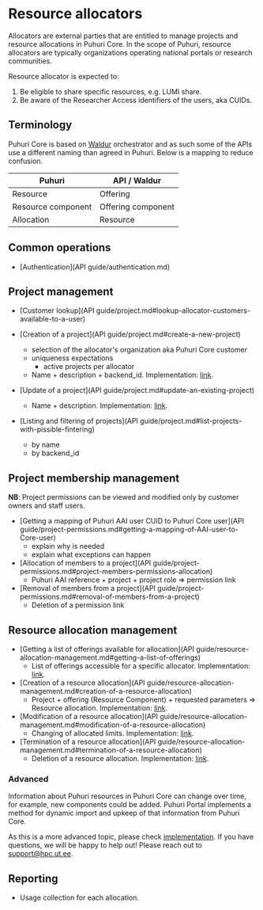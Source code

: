 # Resource allocators
Allocators are external parties that are entitled to manage projects and resource allocations in Puhuri Core.
In the scope of Puhuri, resource allocators are typically organizations operating national portals or research communities.

Resource allocator is expected to:

1. Be eligible to share specific resources, e.g. LUMI share.
2. Be aware of the Researcher Access identifiers of the users, aka CUIDs.

## Terminology

Puhuri Core is based on [Waldur](https://github.com/waldur/waldur-mastermind/) orchestrator and as such some of the APIs
use a different naming than agreed in Puhuri. Below is a mapping to reduce confusion.


| Puhuri      | API / Waldur    |
| ----------- | --------------- |
| Resource    |  Offering       |
| Resource component | Offering component |
| Allocation  | Resource        |


## Common operations

- [Authentication](API guide/authentication.md)

## Project management

- [Customer lookup](API guide/project.md#lookup-allocator-customers-available-to-a-user)

- [Creation of a project](API guide/project.md#create-a-new-project)
    - selection of the allocator's organization aka Puhuri Core customer
    - uniqueness expectations
        - active projects per allocator
    - Name + description + backend_id. Implementation: [link](https://github.com/waldur/waldur-mastermind/blob/7b2eba62e1e0dab945845f05030c7935e57f0d9c/src/waldur_mastermind/marketplace_remote/processors.py#L13).

- [Update of a project](API guide/project.md#update-an-existing-project)
    - Name + description. Implementation: [link](https://github.com/waldur/waldur-mastermind/blob/7b2eba62e1e0dab945845f05030c7935e57f0d9c/src/waldur_mastermind/marketplace_remote/processors.py#L13).

- [Listing and filtering of projects](API guide/project.md#list-projects-with-pissible-fintering)
    - by name
    - by backend_id

## Project membership management
**NB**: Project permissions can be viewed and modified only by customer owners and staff users.

- [Getting a mapping of Puhuri AAI user CUID to Puhuri Core user](API guide/project-permissions.md#getting-a-mapping-of-AAI-user-to-Core-user)
    - explain why is needed
    - explain what exceptions can happen
- [Allocation of members to a project](API guide/project-permissions.md#project-members-permissions-allocation)
    - Puhuri AAI reference + project + project role => permission link
- [Removal of members from a project](API guide/project-permissions.md#removal-of-members-from-a-project)
    - Deletion of a permission link

## Resource allocation management

- [Getting a list of offerings available for allocation](API guide/resource-allocation-management.md#getting-a-list-of-offerings)
    - List of offerings accessible for a specific allocator. Implementation: [link](https://github.com/waldur/waldur-mastermind/blob/7b2eba62e1e0dab945845f05030c7935e57f0d9c/src/waldur_mastermind/marketplace_remote/views.py#L45).
- [Creation of a resource allocation](API guide/resource-allocation-management.md#creation-of-a-resource-allocation)
    - Project + offering (Resource Component) + requested parameters => Resource allocation. Implementation: [link](https://github.com/waldur/waldur-mastermind/blob/7b2eba62e1e0dab945845f05030c7935e57f0d9c/src/waldur_mastermind/marketplace_remote/processors.py#L37).
- [Modification of a resource allocation](API guide/resource-allocation-management.md#modification-of-a-resource-allocation)
    - Changing of allocated limits. Implementation: [link](https://github.com/waldur/waldur-mastermind/blob/7b2eba62e1e0dab945845f05030c7935e57f0d9c/src/waldur_mastermind/marketplace_remote/processors.py#L53).
- [Termination of a resource allocation](API guide/resource-allocation-management.md#termination-of-a-resource-allocation)
    - Deletion of a resource allocation. Implementation: [link](https://github.com/waldur/waldur-mastermind/blob/7b2eba62e1e0dab945845f05030c7935e57f0d9c/src/waldur_mastermind/marketplace_remote/processors.py#L64).

### Advanced
Information about Puhuri resources in Puhuri Core can change over time, for example, new components could be added.
Puhuri Portal implements a method for dynamic import and upkeep of that information from Puhuri Core.

As this is a more advanced topic, please check [implementation](https://github.com/waldur/waldur-mastermind/blob/7b2eba62e1e0dab945845f05030c7935e57f0d9c/src/waldur_mastermind/marketplace_remote/views.py#L84).
If you have questions, we will be happy to help out! Please reach out to support@hpc.ut.ee.


## Reporting
- Usage collection for each allocation.
